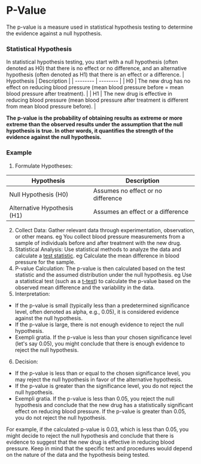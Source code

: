 <h1> P-Value </h1>

The p-value is a measure used in statistical hypothesis testing to determine the evidence against a null hypothesis.

<h3> Statistical Hypothesis </h3>

In statistical hypothesis testing, you start with a null hypothesis (often denoted as H0) that there is no effect or no difference, and an alternative hypothesis (often denoted as H1) that there is an effect or a difference.
| Hypothesis | Description |
| -------- | -------- |
| H0 | The new drug has no effect on reducing blood pressure (mean blood pressure before = mean blood pressure after treatment). |
| H1 | The new drug is effective in reducing blood pressure (mean blood pressure after treatment is different from mean blood pressure before). |

**The p-value is the probability of obtaining results as extreme or more extreme than the observed results under the assumption that the null hypothesis is true. In other words, it quantifies the strength of the evidence against the null hypothesis.**

<h3> Example </h3>

1. Formulate Hypotheses:

| Hypothesis | Description |
| ---------- | ---------- |
| Null Hypothesis (H0) | Assumes no effect or no difference |
| Alternative Hypothesis (H1) | Assumes an effect or a difference |

2. Collect Data:
Gather relevant data through experimentation, observation, or other means. eg You collect blood pressure measurements from a sample of individuals before and after treatment with the new drug.
3. Statistical Analysis:
Use statistical methods to analyze the data and calculate a [test statistic](./t_test.md). eg Calculate the mean difference in blood pressure for the sample.
4. P-value Calculation:
The p-value is then calculated based on the test statistic and the assumed distribution under the null hypothesis. eg Use a statistical test (such as a [t-test](./t_test.md)) to calculate the p-value based on the observed mean difference and the variability in the data.
5. Interpretation:
- If the p-value is small (typically less than a predetermined significance level, often denoted as alpha, e.g., 0.05), it is considered evidence against the null hypothesis. 
- If the p-value is large, there is not enough evidence to reject the null hypothesis.
- Exempli gratia. If the p-value is less than your chosen significance level (let's say 0.05), you might conclude that there is enough evidence to reject the null hypothesis.
6. Decision:
- If the p-value is less than or equal to the chosen significance level, you may reject the null hypothesis in favor of the alternative hypothesis.
- If the p-value is greater than the significance level, you do not reject the null hypothesis.
- Exempli gratia. If the p-value is less than 0.05, you reject the null hypothesis and conclude that the new drug has a statistically significant effect on reducing blood pressure. If the p-value is greater than 0.05, you do not reject the null hypothesis.

For example, if the calculated p-value is 0.03, which is less than 0.05, you might decide to reject the null hypothesis and conclude that there is evidence to suggest that the new drug is effective in reducing blood pressure. Keep in mind that the specific test and procedures would depend on the nature of the data and the hypothesis being tested.